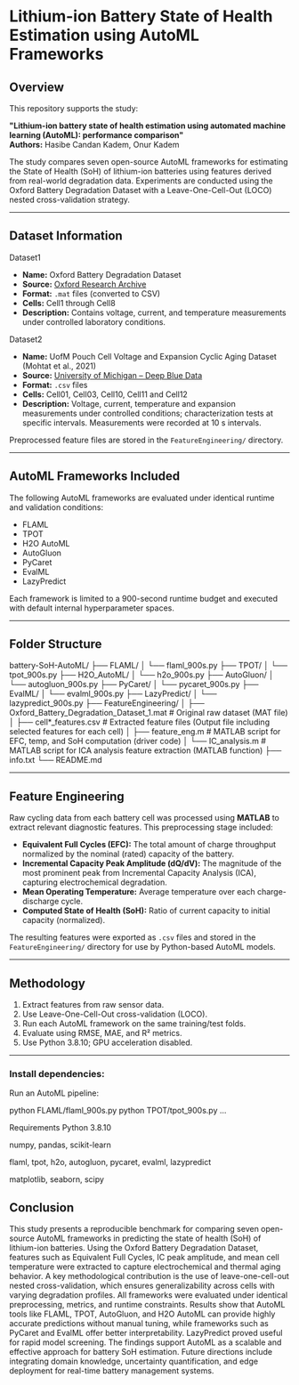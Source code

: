# Lithium-ion Battery State of Health Estimation using AutoML Frameworks

## Overview
This repository supports the study:

**"Lithium-ion battery state of health estimation using automated machine learning (AutoML): performance comparison"**  
**Authors:** Hasibe Candan Kadem, Onur Kadem

The study compares seven open-source AutoML frameworks for estimating the State of Health (SoH) of lithium-ion batteries using features derived from real-world degradation data. Experiments are conducted using the Oxford Battery Degradation Dataset with a Leave-One-Cell-Out (LOCO) nested cross-validation strategy.

---

## Dataset Information
Dataset1
- **Name:** Oxford Battery Degradation Dataset  
- **Source:** [Oxford Research Archive](https://ora.ox.ac.uk/objects/uuid:03ba4b01-cfed-46d3-9b1a-7d4a7bdf6fac)  
- **Format:** `.mat` files (converted to CSV)  
- **Cells:** Cell1 through Cell8  
- **Description:** Contains voltage, current, and temperature measurements under controlled laboratory conditions.
  
Dataset2
- **Name:** UofM Pouch Cell Voltage and Expansion Cyclic Aging Dataset (Mohtat et al., 2021)
- **Source:** [University of Michigan – Deep Blue Data](https://deepblue.lib.umich.edu/data/concern/data_sets/5d86p0488)
- **Format:** `.csv` files
- **Cells:** Cell01, Cell03, Cell10, Cell11 and Cell12
- **Description:** Voltage, current, temperature and expansion measurements under controlled conditions; characterization tests at specific intervals. Measurements were recorded at 10 s intervals.

Preprocessed feature files are stored in the `FeatureEngineering/` directory.

---

## AutoML Frameworks Included

The following AutoML frameworks are evaluated under identical runtime and validation conditions:

- FLAML  
- TPOT  
- H2O AutoML  
- AutoGluon  
- PyCaret  
- EvalML  
- LazyPredict  

Each framework is limited to a 900-second runtime budget and executed with default internal hyperparameter spaces.

---

## Folder Structure

battery-SoH-AutoML/
├── FLAML/
│ └── flaml_900s.py
├── TPOT/
│ └── tpot_900s.py
├── H2O_AutoML/
│ └── h2o_900s.py
├── AutoGluon/
│ └── autogluon_900s.py
├── PyCaret/
│ └── pycaret_900s.py
├── EvalML/
│ └── evalml_900s.py
├── LazyPredict/
│ └── lazypredict_900s.py
├── FeatureEngineering/
│ ├── Oxford_Battery_Degradation_Dataset_1.mat # Original raw dataset (MAT file)
│ ├── cell*_features.csv # Extracted feature files (Output file including selected features for each cell)
│ ├── feature_eng.m # MATLAB script for EFC, temp, and SoH computation (driver code)
│ └── IC_analysis.m # MATLAB script for ICA analysis feature extraction (MATLAB function)
├── info.txt
└── README.md

---

## Feature Engineering

Raw cycling data from each battery cell was processed using **MATLAB** to extract relevant diagnostic features. This preprocessing stage included:

- **Equivalent Full Cycles (EFC):**  The total amount of charge throughput normalized by the nominal (rated) capacity of the battery.
- **Incremental Capacity Peak Amplitude (dQ/dV):** The magnitude of the most prominent peak from Incremental Capacity Analysis (ICA), capturing electrochemical degradation.
- **Mean Operating Temperature:** Average temperature over each charge-discharge cycle.
- **Computed State of Health (SoH):** Ratio of current capacity to initial capacity (normalized).

The resulting features were exported as `.csv` files and stored in the `FeatureEngineering/` directory for use by Python-based AutoML models.


---

## Methodology

1. Extract features from raw sensor data.
2. Use Leave-One-Cell-Out cross-validation (LOCO).
3. Run each AutoML framework on the same training/test folds.
4. Evaluate using RMSE, MAE, and R² metrics.
5. Use Python 3.8.10; GPU acceleration disabled.

---

### Install dependencies:
Run an AutoML pipeline:

python FLAML/flaml_900s.py
python TPOT/tpot_900s.py
...


Requirements
Python 3.8.10

numpy, pandas, scikit-learn

flaml, tpot, h2o, autogluon, pycaret, evalml, lazypredict

matplotlib, seaborn, scipy


## Conclusion

This study presents a reproducible benchmark for comparing seven open-source AutoML frameworks in predicting the state of health (SoH) of lithium-ion batteries. Using the Oxford Battery Degradation Dataset, features such as Equivalent Full Cycles, IC peak amplitude, and mean cell temperature were extracted to capture electrochemical and thermal aging behavior. A key methodological contribution is the use of leave-one-cell-out nested cross-validation, which ensures generalizability across cells with varying degradation profiles. All frameworks were evaluated under identical preprocessing, metrics, and runtime constraints. Results show that AutoML tools like FLAML, TPOT, AutoGluon, and H2O AutoML can provide highly accurate predictions without manual tuning, while frameworks such as PyCaret and EvalML offer better interpretability. LazyPredict proved useful for rapid model screening. The findings support AutoML as a scalable and effective approach for battery SoH estimation. Future directions include integrating domain knowledge, uncertainty quantification, and edge deployment for real-time battery management systems.

